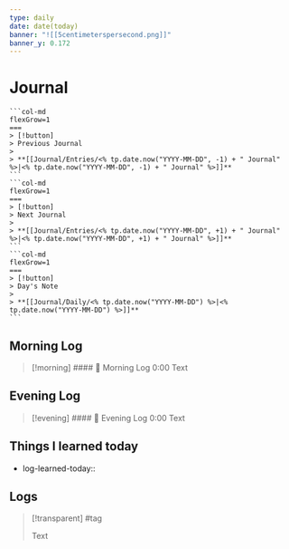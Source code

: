 ```yaml
---
type: daily
date: date(today)
banner: "![[5centimeterspersecond.png]]"
banner_y: 0.172
---
```

# Journal

````col
```col-md
flexGrow=1
===
> [!button]
> Previous Journal 
> 
> **[[Journal/Entries/<% tp.date.now("YYYY-MM-DD", -1) + " Journal" %>|<% tp.date.now("YYYY-MM-DD", -1) + " Journal" %>]]** 
```
```col-md
flexGrow=1
===
> [!button]
> Next Journal 
> 
> **[[Journal/Entries/<% tp.date.now("YYYY-MM-DD", +1) + " Journal" %>|<% tp.date.now("YYYY-MM-DD", +1) + " Journal" %>]]**
```
```col-md
flexGrow=1
===
> [!button]
> Day's Note 
> 
> **[[Journal/Daily/<% tp.date.now("YYYY-MM-DD") %>|<% tp.date.now("YYYY-MM-DD") %>]]** 
```
````

## Morning Log
> [!morning] #### 🌅 Morning Log
> 0:00
> Text

## Evening Log
> [!evening] #### 🌇 Evening Log
> 0:00
> Text

## Things I learned today
- log-learned-today:: 

## Logs
> [!transparent]
> #tag 
>
> Text
